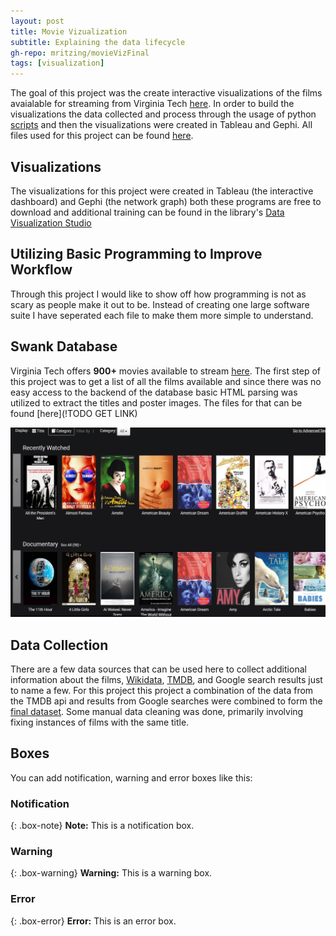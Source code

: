 ```yaml
---
layout: post
title: Movie Vizualization
subtitle: Explaining the data lifecycle 
gh-repo: mritzing/movieVizFinal
tags: [visualization]
---
```


The goal of this project was the create interactive visualizations of the films avaialable for streaming from Virginia Tech [here](https://digitalcampus-swankmp-net.ezproxy.lib.vt.edu/vtc299211/admin/Login?returnUrl=/vtc299211/Admin).   In order to build the visualizations the data collected and process through the usage of python [scripts](https://github.com/mritzing/movieVizFinal) and then
the visualizations were created in Tableau and Gephi.  All files used for this project can be found [here](https://github.com/mritzing/movieVizFinal).

## Visualizations 
The visualizations for this project were created in Tableau (the interactive dashboard) and Gephi (the network graph) both these programs are free to download and additional training can be found in the library's [Data Visualization Studio](https://datavizstudio.lib.vt.edu/)

## Utilizing Basic Programming to Improve Workflow
Through this project I would like to show off how programming is not as scary as people make it out to be.  Instead of creating one large software suite I have seperated each file to make them more simple to understand.

## Swank Database
Virginia Tech offers **900+** movies available to stream [here](https://digitalcampus-swankmp-net.ezproxy.lib.vt.edu/vtc299211/admin/Login?returnUrl=/vtc299211/Admin).  The first step of this project was to get a list of all the films available and since there was no easy access to the backend of the database basic HTML parsing was utilized to extract the titles and poster images. The files for that can be found [here](!TODO GET LINK)

![alt text](https://github.com/mritzing/movieVizFinal/blob/master/RepoImages/movieDB.PNG?raw=true)

## Data Collection
There are a few data sources that can be used here to collect additional information about the films, [Wikidata](https://www.wikidata.org/wiki/Wikidata:Main_Page), [TMDB](https://www.themoviedb.org/), and Google search results just to name a few.  For this project this project a combination of the data from the TMDB api and results from Google searches were combined to form the [final dataset](here).  Some manual data cleaning was done, primarily involving fixing instances of films with the same title.



## Boxes
You can add notification, warning and error boxes like this:

### Notification

{: .box-note}
**Note:** This is a notification box.

### Warning

{: .box-warning}
**Warning:** This is a warning box.

### Error

{: .box-error}
**Error:** This is an error box.

